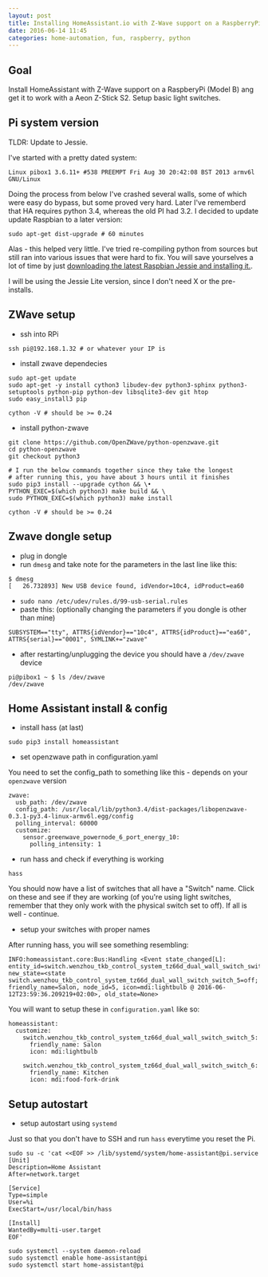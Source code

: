 ```yaml
---
layout: post
title: Installing HomeAssistant.io with Z-Wave support on a RaspberryPi
date: 2016-06-14 11:45
categories: home-automation, fun, raspberry, python
---
```


## Goal

Install HomeAssistant with Z-Wave support on a RaspberyPi (Model B) ang get it
to work with a Aeon Z-Stick S2. Setup basic light switches.

## Pi system version

TLDR: Update to Jessie.

I've started with a pretty dated system:

```
Linux pibox1 3.6.11+ #538 PREEMPT Fri Aug 30 20:42:08 BST 2013 armv6l GNU/Linux
```

Doing the process from below I've crashed several walls, some of which were
easy do bypass, but some proved very hard. Later I've rememberd that HA
requires python 3.4, whereas the old PI had 3.2. I decided to update update Raspbian to a later version:

```
sudo apt-get dist-upgrade # 60 minutes
```

Alas - this helped very little. I've tried re-compiling python from sources but still ran into various issues that were hard to fix. You will save yourselves a lot of time by just [downloading the latest Raspbian Jessie and installing it.](https://www.raspberrypi.org/documentation/installation/installing-images/README.md).

I will be using the Jessie Lite version, since I don't need X or the pre-installs.

## ZWave setup 

* ssh into RPi

```
ssh pi@192.168.1.32 # or whatever your IP is
```

* install zwave dependecies

```
sudo apt-get update
sudo apt-get -y install cython3 libudev-dev python3-sphinx python3-setuptools python-pip python-dev libsqlite3-dev git htop
sudo easy_install3 pip

cython -V # should be >= 0.24
```


* install python-zwave


```
git clone https://github.com/OpenZWave/python-openzwave.git
cd python-openzwave
git checkout python3

# I run the below commands together since they take the longest
# after running this, you have about 3 hours until it finishes
sudo pip3 install --upgrade cython && \•
PYTHON_EXEC=$(which python3) make build && \
sudo PYTHON_EXEC=$(which python3) make install

cython -V # should be >= 0.24
```

## Zwave dongle setup

* plug in dongle
* run `dmesg` and take note for the parameters in the last line like this:

``` 
$ dmesg
[   26.732893] New USB device found, idVendor=10c4, idProduct=ea60
```

* `sudo nano /etc/udev/rules.d/99-usb-serial.rules`
* paste this: (optionally changing the parameters if you dongle is other than
  mine)

```
SUBSYSTEM=="tty", ATTRS{idVendor}=="10c4", ATTRS{idProduct}=="ea60",
ATTRS{serial}=="0001", SYMLINK+="zwave"
```

* after restarting/unplugging the device you should have a `/dev/zwave` device

```
pi@pibox1 ~ $ ls /dev/zwave
/dev/zwave
```

## Home Assistant install & config

* install hass (at last)

```
sudo pip3 install homeassistant
```

* set openzwave path in configuration.yaml

You need to set the config_path to something like this - depends on your `openzwave` version

```
zwave:
  usb_path: /dev/zwave
  config_path: /usr/local/lib/python3.4/dist-packages/libopenzwave-0.3.1-py3.4-linux-armv6l.egg/config
  polling_interval: 60000
  customize:
    sensor.greenwave_powernode_6_port_energy_10:
      polling_intensity: 1
```

* run hass and check if everything is working

`hass`

You should now have a list of switches that all have a "Switch" name. Click on these and see if they are working (of you're using light switches, remember that they only work with the physical switch set to off). If all is well - continue.

* setup your switches with proper names

After running hass, you will see something resembling: 

```
INFO:homeassistant.core:Bus:Handling <Event state_changed[L]: entity_id=switch.wenzhou_tkb_control_system_tz66d_dual_wall_switch_switch_5, new_state=<state switch.wenzhou_tkb_control_system_tz66d_dual_wall_switch_switch_5=off; friendly_name=Salon, node_id=5, icon=mdi:lightbulb @ 2016-06-12T23:59:36.209219+02:00>, old_state=None>
```

You will want to setup these in `configuration.yaml` like so:

```
homeassistant:
  customize:
    switch.wenzhou_tkb_control_system_tz66d_dual_wall_switch_switch_5:
      friendly_name: Salon
      icon: mdi:lightbulb

    switch.wenzhou_tkb_control_system_tz66d_dual_wall_switch_switch_6:
      friendly_name: Kitchen
      icon: mdi:food-fork-drink
```

## Setup autostart

* setup autostart using `systemd`

Just so that you don't have to SSH and run `hass` everytime you reset the Pi.

```
sudo su -c 'cat <<EOF >> /lib/systemd/system/home-assistant@pi.service
[Unit]
Description=Home Assistant
After=network.target

[Service]
Type=simple
User=%i
ExecStart=/usr/local/bin/hass

[Install]
WantedBy=multi-user.target
EOF'

sudo systemctl --system daemon-reload
sudo systemctl enable home-assistant@pi
sudo systemctl start home-assistant@pi
```








